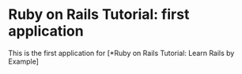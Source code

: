 # Ruby on Rails Tutorial: first application

This is the first application for
[*Ruby on Rails Tutorial: Learn Rails by Example]
